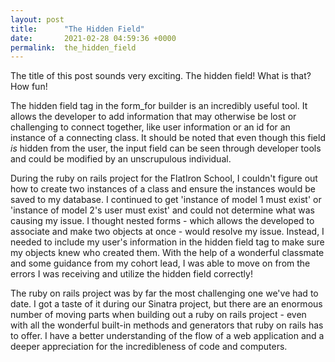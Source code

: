 ```yaml
---
layout: post
title:      "The Hidden Field"
date:       2021-02-28 04:59:36 +0000
permalink:  the_hidden_field
---
```



The title of this post sounds very exciting. The hidden field! What is that? How fun!

The hidden field tag in the form_for builder is an incredibly useful tool. It allows the developer to add information that may otherwise be lost or challenging to connect together, like user information or an id for an instance of a connecting class. It should be noted that even though this field *is* hidden from the user, the input field can be seen through developer tools and could be modified by an unscrupulous individual. 

During the ruby on rails project for the FlatIron School, I couldn't figure out how to create two instances of a class and ensure the instances would be saved to my database. I continued to get 'instance of model 1 must exist' or 'instance of model 2's user must exist' and could not determine what was causing my issue. I thought nested forms - which allows the developed to associate and make two objects at once - would resolve my issue. Instead, I needed to include my user's information in the hidden field tag to make sure my objects knew who created them. With the help of a wonderful classmate and some guidance from my cohort lead, I was able to move on from the errors I was receiving and utilize the hidden field correctly! 

The ruby on rails project was by far the most challenging one we've had to date. I got a taste of it during our Sinatra project, but there are an enormous number of moving parts when building out a ruby on rails project - even with all the wonderful built-in methods and generators that ruby on rails has to offer. I have a better understanding of the flow of a web application and a deeper appreciation for the incredibleness of code and computers. 
